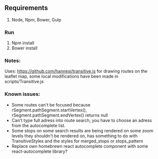 ## Requirements
1. Node, Npm, Bower, Gulp

### Run
1. Npm install
2. Bower install

### Notes:
Uses: https://github.com/hannesj/transitive.js for drawing routes on the leaflet map, some local modifications have been made in scripts/Transitive.js

### Known issues:
- Some routes can't be focused because rSegment.pathSegment.startVertex(), rSegment.pathSegment.endVertex() returns null
- Can't type full adress into route search, you have to choose an adress from the autocomplete list.
- Some stops on some search results are being rendered on some zoom levels they shouldn't be rendered on, has something to do with TransitiveStyles and the styles for merged_stops or stops_pattern
- Replace own homebrewn react autocomplete component with some react-autocomplete library?